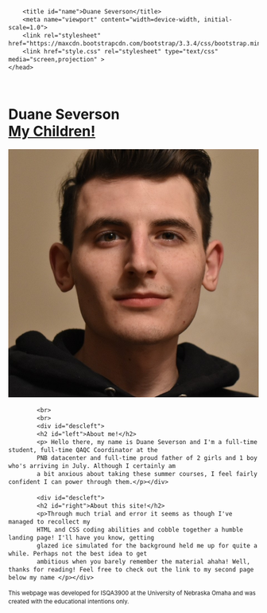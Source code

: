 <html lang="en">
    <head>
        <meta charset="UTF-8">

        <title id="name">Duane Severson</title>
        <meta name="viewport" content="width=device-width, initial-scale=1.0">
        <link rel="stylesheet" href="https://maxcdn.bootstrapcdn.com/bootstrap/3.3.4/css/bootstrap.min.css">
        <link href="style.css" rel="stylesheet" type="text/css" media="screen,projection" >
    </head>
<body id="homepage">

<br>
<h1 class="header">Duane Severson

<br>
<nav id="link">
<a href="children.html">My Children!</a></nav>

</h1>

  <div id="wrapper">
			<div class="pic">
            <img class="myimage" src="Pics/myself.jpg"/></div>
			
            <br>
            <br>
			<div id="descleft">
			<h2 id="left">About me!</h2>
			<p> Hello there, my name is Duane Severson and I'm a full-time student, full-time QAQC Coordinator at the
			PNB datacenter and full-time proud father of 2 girls and 1 boy who's arriving in July. Although I certainly am
			a bit anxious about taking these summer courses, I feel fairly confident I can power through them.</p></div>
			
			<div id="descleft">
			<h2 id="right">About this site!</h2>
			<p>Through much trial and error it seems as though I've managed to recollect my 
			HTML and CSS coding abilities and cobble together a humble landing page! I'll have you know, getting 
			glazed ice simulated for the background held me up for quite a while. Perhaps not the best idea to get 
			ambitious when you barely remember the material ahaha! Well, thanks for reading! Feel free to check out the link to my second page below my name </p></div>
 

</body>

<footer>
		<small>This webpage was developed for ISQA3900 at the University of Nebraska Omaha and was created with
		the educational intentions only.
		</small>
</footer>

</html>